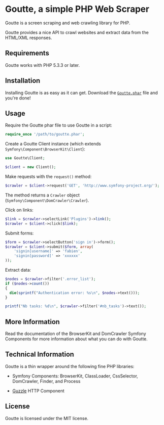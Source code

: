 Goutte, a simple PHP Web Scraper
================================

Goutte is a screen scraping and web crawling library for PHP.

Goutte provides a nice API to crawl websites and extract data from the
HTML/XML responses.

Requirements
------------

Goutte works with PHP 5.3.3 or later.

Installation
------------

Installing Goutte is as easy as it can get. Download the [`Goutte.phar`][1]
file and you're done!

Usage
-----

Require the Goutte phar file to use Goutte in a script:

```php
require_once '/path/to/goutte.phar';
```

Create a Goutte Client instance (which extends
`Symfony\Component\BrowserKit\Client`):

```php
use Goutte\Client;

$client = new Client();
```

Make requests with the `request()` method:

```php
$crawler = $client->request('GET', 'http://www.symfony-project.org/');
```

The method returns a `Crawler` object
(`Symfony\Component\DomCrawler\Crawler`).

Click on links:

```php
$link = $crawler->selectLink('Plugins')->link();
$crawler = $client->click($link);
```

Submit forms:

```php
$form = $crawler->selectButton('sign in')->form();
$crawler = $client->submit($form, array(
    'signin[username]' => 'fabien',
    'signin[password]' => 'xxxxxx'
));
```

Extract data:

```php
$nodes = $crawler->filter('.error_list');
if ($nodes->count())
{
  die(sprintf("Authentication error: %s\n", $nodes->text()));
}

printf("Nb tasks: %d\n", $crawler->filter('#nb_tasks')->text());
```

More Information
----------------

Read the documentation of the BrowserKit and DomCrawler Symfony Components for
more information about what you can do with Goutte.

Technical Information
---------------------

Goutte is a thin wrapper around the following fine PHP libraries:

 * Symfony Components: BrowserKit, ClassLoader, CssSelector, DomCrawler,
   Finder, and Process

 * [Guzzle](http://www.guzzlephp.org) HTTP Component

License
-------

Goutte is licensed under the MIT license.

[1]: https://raw.github.com/fabpot/Goutte/master/goutte.phar
